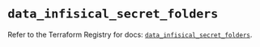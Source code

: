# `data_infisical_secret_folders`

Refer to the Terraform Registry for docs: [`data_infisical_secret_folders`](https://registry.terraform.io/providers/infisical/infisical/0.15.41/docs/data-sources/secret_folders).
